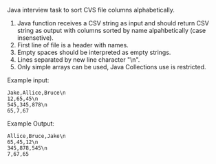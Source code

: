Java interview task to sort CVS file columns alphabetically.

1. Java function receives a CSV string as input and should return CSV string as output with columns sorted by name alpahbetically (case insensetive).
2. First line of file is a header with names.
3. Empty spaces should be interpreted as empty strings.
4. Lines separated by new line character "\n".
5. Only simple arrays can be used, Java Collections use is restricted.

Example input:
```
Jake,Allice,Bruce\n
12,65,45\n
545,345,878\n
65,7,67
```

Example Output:
```
Allice,Bruce,Jake\n
65,45,12\n
345,878,545\n
7,67,65
```
